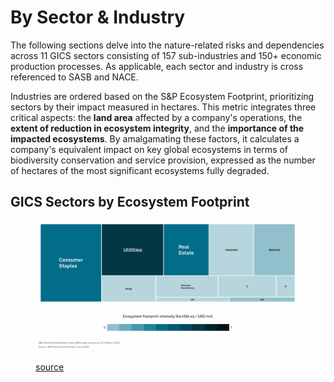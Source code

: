 # By Sector & Industry

The following sections delve into the nature-related risks and dependencies across 11 GICS sectors consisting of 157 sub-industries and 150+ economic production processes. As applicable, each sector and industry is cross referenced to SASB and NACE.

Industries are ordered based on the S\&P Ecosystem Footprint, prioritizing sectors by their impact measured in hectares. This metric integrates three critical aspects: the **land area** affected by a company's operations, the **extent of reduction in ecosystem integrity**, and the **importance of the impacted ecosystems**. By amalgamating these factors, it calculates a company's equivalent impact on key global ecosystems in terms of biodiversity conservation and service provision, expressed as the number of hectares of the most significant ecosystems fully degraded.

## GICS Sectors by Ecosystem Footprint

<figure><img src="../../../.gitbook/assets/footprint-docs.png" alt=""><figcaption><p><a href="https://www.spglobal.com/esg/solutions/nature">source</a></p></figcaption></figure>
